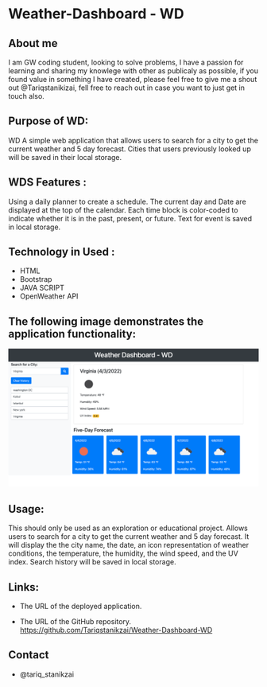 # Weather-Dashboard - WD

## About me
I am GW coding student, looking to solve problems, I have a passion for learning  and sharing my knowlege with other as publicaly as possible, if you found value in something I have created, please feel free to give me a shout out @Tariqstanikizai, fell free to reach out in case you want to just get in touch also.

## Purpose of WD:
WD A simple web application that allows users to search for a city to get the current weather and 5 day forecast. Cities that users previously looked up will be saved in their local storage.


## WDS Features :
Using a daily planner to create a schedule.
The current day and Date are displayed at the top of the calendar.
Each time block is color-coded to indicate whether it is in the past, present, or future.
Text for event is saved in local storage.


## Technology in Used :
* HTML
* Bootstrap
* JAVA SCRIPT
* OpenWeather API





## The following image demonstrates the application functionality:

![](./assets/WD.png)


## Usage:
This should only be used as an exploration or educational project.
Allows users to search for a city to get the current weather and 5 day forecast.
It will display the the city name, the date, an icon representation of weather conditions, the temperature, the humidity, the wind speed, and the UV index.
Search history will be saved in local storage.



## Links:

* The URL of the deployed application.

* The URL of the GitHub repository.
 https://github.com/Tariqstanikzai/Weather-Dashboard-WD 

## Contact
 * @tariq_stanikzai
